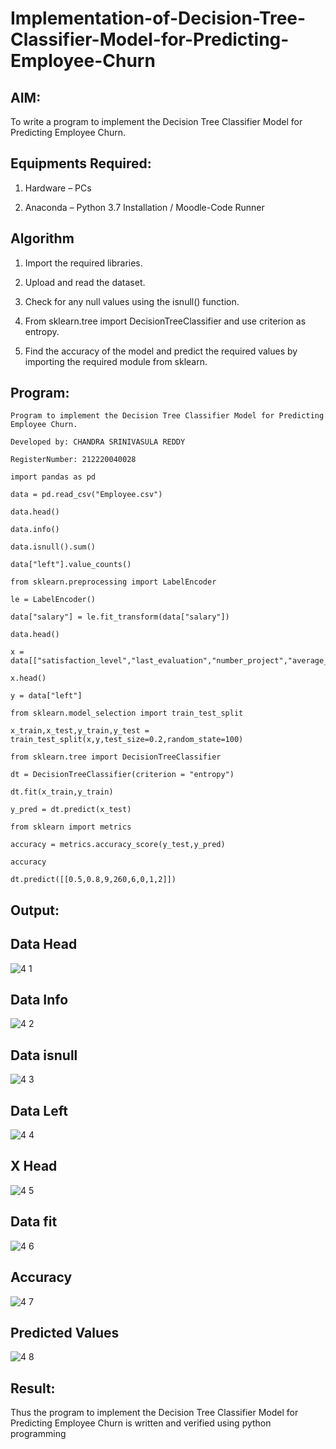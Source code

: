 # Implementation-of-Decision-Tree-Classifier-Model-for-Predicting-Employee-Churn

## AIM:

To write a program to implement the Decision Tree Classifier Model for Predicting Employee Churn.

## Equipments Required:

1. Hardware – PCs

2. Anaconda – Python 3.7 Installation / Moodle-Code Runner

## Algorithm

1. Import the required libraries.

2. Upload and read the dataset.

3. Check for any null values using the isnull() function.

4. From sklearn.tree import DecisionTreeClassifier and use criterion as entropy.

5. Find the accuracy of the model and predict the required values by importing the required module from sklearn.

## Program:

```
Program to implement the Decision Tree Classifier Model for Predicting Employee Churn.

Developed by: CHANDRA SRINIVASULA REDDY 

RegisterNumber: 212220040028
```
```
import pandas as pd

data = pd.read_csv("Employee.csv")

data.head()

data.info()

data.isnull().sum()

data["left"].value_counts()

from sklearn.preprocessing import LabelEncoder

le = LabelEncoder()

data["salary"] = le.fit_transform(data["salary"])

data.head()

x = data[["satisfaction_level","last_evaluation","number_project","average_montly_hours","time_spend_company","Work_accident","promotion_last_5years","salary"]]

x.head()

y = data["left"]

from sklearn.model_selection import train_test_split

x_train,x_test,y_train,y_test = train_test_split(x,y,test_size=0.2,random_state=100)

from sklearn.tree import DecisionTreeClassifier

dt = DecisionTreeClassifier(criterion = "entropy")

dt.fit(x_train,y_train)

y_pred = dt.predict(x_test)

from sklearn import metrics

accuracy = metrics.accuracy_score(y_test,y_pred)

accuracy

dt.predict([[0.5,0.8,9,260,6,0,1,2]])

```

## Output:

## Data Head

![4 1](https://user-images.githubusercontent.com/103240414/174469667-3559d1f2-5784-4f98-9650-fdff613a7fea.png)

## Data Info

![4 2](https://user-images.githubusercontent.com/103240414/174469682-5ac4d2a9-70b5-442e-beeb-5b1a7dc299fb.png)

## Data isnull

![4 3](https://user-images.githubusercontent.com/103240414/174469835-87ebdf4d-9601-4d63-962f-667c0a3cd932.png)

## Data Left

![4 4](https://user-images.githubusercontent.com/103240414/174469741-82d820d2-1df0-4a5c-a473-422ee49ba735.png)

## X Head

![4 5](https://user-images.githubusercontent.com/103240414/174469761-77eea9d3-db62-428a-b2fb-720e19804fe9.png)

## Data fit

![4 6](https://user-images.githubusercontent.com/103240414/174469771-5bde43f2-656e-4bba-bf08-f883d7fc5da4.png)

## Accuracy

![4 7](https://user-images.githubusercontent.com/103240414/174469785-7cfb5ead-5d82-466d-a443-ec2333198826.png)

## Predicted Values

![4 8](https://user-images.githubusercontent.com/103240414/174469800-c7fdd477-fa3a-45ba-b529-ca9675a56abe.png)

## Result:

Thus the program to implement the  Decision Tree Classifier Model for Predicting Employee Churn is written and verified using python programming

 

